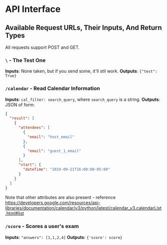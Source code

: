 # API Interface

## Available Request URLs, Their Inputs, And Return Types

All requests support POST and GET.

### `\` - The Test One

**Inputs**: None taken, but if you send some, it'll stil work.
**Outputs**: `{"test": True}`

### `/calendar` - Read Calendar Information

**Inputs**: `cal_filter: search_query`, where `search_query` is a string.
**Outputs**: JSON of form:

```JSON
{
  "result": [
    {
      "attendees": [
        {
          "email": "host_email"
        },
        {
          "email": "guest_1_email"
        }
      ],
      "start": {
        "dateTime": "2019-09-21T16:00:00-05:00"
      }
    }
  ]
}
```

Note that other attributes are also present - reference https://developers.google.com/resources/api-libraries/documentation/calendar/v3/python/latest/calendar_v3.calendarList.html#list


### `/score` - Scores a user's exam

**Inputs**: `"answers": [1,1,2,4]`
**Outputs**: `{'score': score}`
